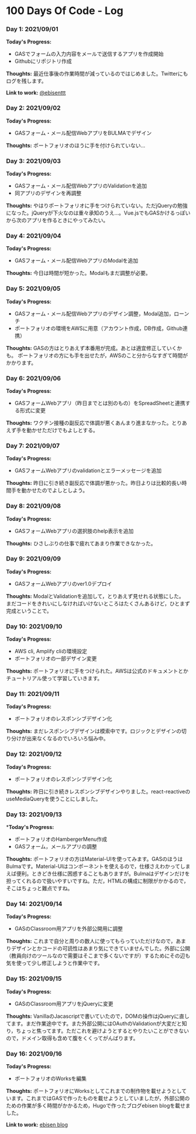 # 100 Days Of Code - Log

### Day 1: 2021/09/01
**Today's Progress:** 
- GASでフォームの入力内容をメールで送信するアプリを作成開始
- Githubにリポジトリ作成

**Thoughts:** 
最近仕事後の作業時間が減っているのではじめました。Twitterにもログを残します。

**Link to work:**
[@ebisenttt](https://twitter.com/ebisenttt)

### Day 2: 2021/09/02
**Today's Progress:** 
- GASフォーム・メール配信WebアプリをBULMAでデザイン

**Thoughts:**
ポートフォリオのほうに手を付けられていない…

### Day 3: 2021/09/03
**Today's Progress:** 
- GASフォーム・メール配信WebアプリのValidationを追加
- 同アプリのデザインを再調整

**Thoughts:** 
やはりポートフォリオに手をつけられていない。ただjQueryの勉強になった。jQueryが下火なのは重々承知のうえ…。Vue.jsでもGASかけるっぽいから次のアプリを作るときにやってみたい。

### Day 4: 2021/09/04
**Today's Progress:** 
- GASフォーム・メール配信WebアプリのModalを追加

**Thoughts:** 
今日は時間が短かった。Modalもまだ調整が必要。

### Day 5: 2021/09/05
**Today's Progress:** 
- GASフォーム・メール配信Webアプリのデザイン調整，Modal追加，ローンチ
- ポートフォリオの環境をAWSに用意（アカウント作成，DB作成，Github連携）

**Thoughts:** 
GASの方はとりあえず本番用が完成。あとは適宜修正していくかも。
ポートフォリオの方にも手を出せたが，AWSのこと分からなすぎて時間がかかります。

### Day 6: 2021/09/06
**Today's Progress:** 
- GASフォームWebアプリ（昨日までとは別のもの）をSpreadSheetと連携する形式に変更

**Thoughts:** 
ワクチン接種の副反応で体調が悪くあんまり進まなかった。とりあえず手を動かせただけでもよしとする。

### Day 7: 2021/09/07
**Today's Progress:** 
- GASフォームWebアプリのvalidationとエラーメッセージを追加

**Thoughts:** 
昨日に引き続き副反応で体調が悪かった。昨日よりは比較的長い時間手を動かせたのでよしとしよう。

### Day 8: 2021/09/08
**Today's Progress:** 
- GASフォームWebアプリの選択肢のhelp表示を追加

**Thoughts:** 
ひさしぶりの仕事で疲れてあまり作業できなかった。

### Day 9: 2021/09/09
**Today's Progress:** 
- GASフォームWebアプリのver1.0デプロイ

**Thoughts:** 
ModalとValidationを追加して，とりあえず見せれる状態にした。
まだコードをきれいにしなければいけないところはたくさんあるけど，ひとまず完成ということで。

### Day 10: 2021/09/10
**Today's Progress:** 
- AWS cli, Amplify cliの環境設定
- ポートフォリオの一部デザイン変更

**Thoughts:** 
ポートフォリオに手をつけられた。AWSは公式のドキュメントとかチュートリアル使って学習していきます。

### Day 11: 2021/09/11
**Today's Progress:** 
- ポートフォリオのレスポンシブデザイン化

**Thoughts:** 
まだレスポンシブデザインは模索中です。ロジックとデザインの切り分けが出来なくなるのでいろいろ悩み中。

### Day 12: 2021/09/12
**Today's Progress:** 
- ポートフォリオのレスポンシブデザイン化

**Thoughts:** 
昨日に引き続きレスポンシブデザインやりました。react-reactiveのuseMediaQueryを使うことにしました。

### Day 13: 2021/09/13
***Today's Progress:**
- ポートフォリオのHambergerMenu作成
- GASフォーム，メールアプリの調整

**Thoughts:** 
ポートフォリオの方はMaterial-UIを使ってみます。GASのほうはBulmaです。Material-UIはコンポーネントを使えるので，仕様さえわかってしまえば便利。ときどき仕様に困惑することもありますが。Bulmaはデザインだけを担ってくれるので扱いやすいですね。ただ，HTMLの構成に制限がかかるので，そこはちょっと難点ですね。

### Day 14: 2021/09/14
**Today's Progress:** 
- GASのClassroom用アプリを外部公開用に調整

**Thoughts:** 
これまで自分と周りの数人に使ってもらっていただけなので，あまりデザインとかコードの可読性はあまり気にできていませんでした。外部に公開（教員向けのツールなので需要はそこまで多くないですが）するためにその辺も気を使って少し修正しようと作業中です。

### Day 15: 2021/09/15
**Today's Progress:** 
- GASのClassroom用アプリをjQueryに変更

**Thoughts:** 
VanillaのJacascriptで書いていたので，DOMの操作はjQueryに直してます。まだ作業途中です。また外部公開にはOAuthのValidationが大変だと知り，ちょっと焦ってます。ただこれを避けようとするとやりたいことができないので，ドメイン取得も含めて腹をくくってがんばります。

### Day 16: 2021/09/16
**Today's Progress:** 
- ポートフォリオのWorksを編集

**Thoughts:**
ポートフォリオにWorksとしてこれまでの制作物を載せようとしています。これまではGASで作ったものを載せようとしていましたが，外部公開のための作業が多く時間がかかるため，Hugoで作ったブログebisen blogを載せました。

**Link to work:**
[ebisen blog](https://ebisenttt.github.io/blog/)

<!-- Template
### Day 1: 2021/09/04
**Today's Progress:** 

**Thoughts:** 

**Link to work:**
-->